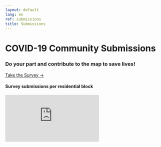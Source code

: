 ```yaml
---
layout: default
lang: en
ref: submissions
title: Submissions
---
```

# COVID-19 Community Submissions
### Do your part and contribute to the map to save lives!
<a href="https://survey123.arcgis.com/share/222d0a19757847c99fe3b0674e2ad932?lang=en" class="btn">Take the Survey →</a> 

#### Survey submissions per residential block
<div class="embed"><iframe src="https://arcgis.com/apps/TimeAware/index.html?appid=205b71385fb54afeaced998c2c3de4ac" title="TRackCOVIDKW Contribution Totals"  frameborder="0" allowfullscreen=""></iframe></div>
